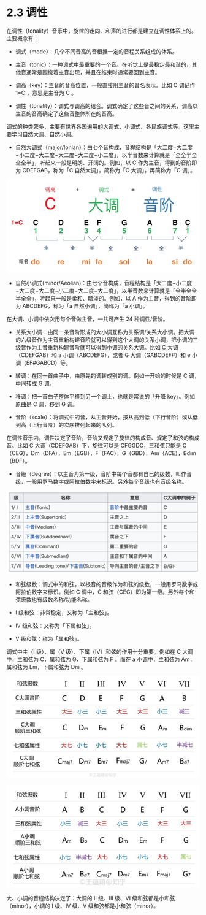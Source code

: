 # 2.3 调性

在调性（tonality）音乐中，旋律的走向、和声的进行都是建立在调性体系上的。主要概念有：

- 调式（mode）：几个不同音高的音根据一定的音程关系组成的体系。

- 主音（tonic）：一种调式中最重要的一个音。在听觉上是最稳定最和谐的，其他音通常是围绕着主音出现，并且在结束时通常要回到主音。

- 调高（key）：主音的音高位置，一般直接用主音的音名表示。比如 C 调记作 1=C ，意思是主音为 C 。

- 调性（tonality）：调式与调高的结合。调式确定了这些音之间的关系，调高以主音的音高确定了这些音整体所在的音高。

调式的种类繁多，主要有世界各国遍用的大调式、小调式、各民族调式等。这里主要学习自然大调、自然小调。

- 自然大调式（major/Ionian）：由七个音构成，音程结构是「大二度−大二度−小二度−大二度−大二度−大二度−小二度」，以半音数来计算就是「全全半全全全半」，听起来一般是明朗、开阔的。例如，以 C 作为主音，得到的音阶即为 CDEFGAB，称为「C 自然大调」，简称为「C 大调」，再简称为「C 调」。

![tonality](../images/tonality.jpg)

- 自然小调式(minor/Aeolian)：由七个音构成，音程结构是「大二度−小二度−大二度−大二度−小二度−大二度−大二度」，以半音数来计算就是「全半全全半全全」，听起来一般是柔和、暗淡的。例如，以 A 作为主音，得到的音阶即为 ABCDEFG，称为「a 自然小调」，简称为「a 小调」。

在大调、小调中依次用每个音做主音，一共可产生 24 种调性/音阶。

- 关系大小调：由同一条音阶形成的大小调互称为关系调/关系大小调。把大调的六级音作为主音重新构建音阶就可以得到这个大调的关系小调，把小调的三级音作为主音重新构建音阶就可以得到小调的关系大调。比如 C 大调（CDEFGAB）和 a 小调（ABCDEFG），或者 G 大调（GABCDEF#）和 e 小调（EF#GABCD）等。

- 转调：在同一首曲子中，由原先的调转成别的调。例如一开始的时候是 C 调，中间转成 G 调。

- 移调：把一首曲子整体平移到另一个调上，也就是常说的「升降 key」。例如原曲是 C 调，移到 G 调。

- 音阶（scale）：将调式中的音，从主音开始，按从高到低（下行音阶）或从低到高（上行音阶）的次序排列起来的队列。

在调性音乐内，调性决定了音阶，音阶又规定了旋律的构成音、规定了和弦的构成音。比如 C 大调（CDEFGAB）下，旋律可以是 CFGGDC，三和弦只能是 C（CEG），Dm（DFA），Em（EGB），F（FAC），G（GBD），Am（ACE），Bdim（BDF）。

- 音级（degree）：以主音为第一级，音阶中每个音都有自己的级数，叫作音级，一般用罗马数字或阿拉伯数字来标识。另外每个音级也有音级名称。

![degree](../images/degree.png)

- 和弦级数：调式中的和弦，以根音的音级作为和弦的级数，一般用罗马数字或阿拉伯数字来标识。例如 C 调中，C 和弦（CEG）即为第一级。另外每个和弦级数也有级数名称/功能名称。

- I 级和弦：非常稳定，又称为「主和弦」。

- IV 级和弦：又称为「下属和弦」。

- V 级和弦：称为「属和弦」。

调式中主（I 级）、属（V 级）、下属（IV）和弦的作用十分重要。例如在 C 大调中，主和弦为 C，属和弦为 G，下属和弦为 F 。而在 a 小调中，主和弦为 Am，属和弦为 Em，下属和弦为 Dm 。

![chord degree](../images/chord-degree.jpg)

![chord degree 2](../images/chord-degree-2.jpg)

大、小调的音程结构决定了：大调的 II 级、III 级、VI 级和弦都是小和弦（minor），小调的 I 级、IV 级、V 级和弦都是小和弦（minor）。
